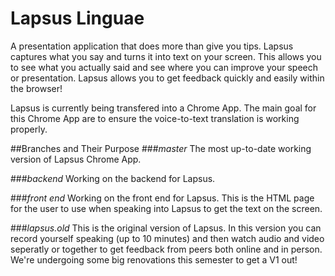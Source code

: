 # Lapsus Linguae

A presentation application that does more than give you tips. Lapsus captures what you say and turns it into text on your screen. This allows you to see what you actually said and see where you can improve your speech or presentation. Lapsus allows you to get feedback quickly and easily within the browser!

Lapsus is currently being transfered into a Chrome App. The main goal for this Chrome App are to ensure the voice-to-text translation is working properly.

##Branches and Their Purpose
###_master_
The most up-to-date working version of Lapsus Chrome App.

###_backend_
Working on the backend for Lapsus.

###_front end_
Working on the front end for Lapsus. This is the HTML page for the user to use when speaking into Lapsus to get the text on the screen.

###_lapsus.old_
This is the original version of Lapsus. In this version you can record yourself speaking (up to 10 minutes) and then watch audio and video seperatly or together to get feedback from peers both online and in person.  We're undergoing some big renovations this semester to get a V1 out!
